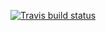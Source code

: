 [![Travis build status](https://travis-ci.com/XiangyunHuang/RcppML.svg?branch=master)](https://travis-ci.com/XiangyunHuang/RcppML)
